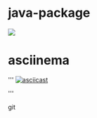 # java-package
<a href="https://codeclimate.com/github/budars/java-project-61/maintainability"><img src="https://api.codeclimate.com/v1/badges/64e804e39703088497c9/maintainability" /></a>

# asciinema
'''
[![asciicast]({https://asciinema.org/a/EiPmLTURnmMKbF8o1lLWh2S7K}.svg)]({https://asciinema.org/a/EiPmLTURnmMKbF8o1lLWh2S7K})

'''

git
